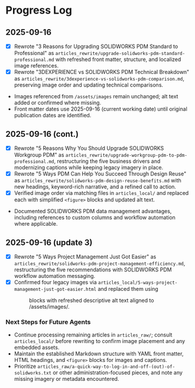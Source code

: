 # Progress Log

## 2025-09-16
- [x] Rewrote "3 Reasons for Upgrading SOLIDWORKS PDM Standard to Professional" as <code>articles_rewrite/upgrade-solidworks-pdm-standard-professional.md</code> with refreshed front matter, structure, and localized image references.
- [x] Rewrote "3DEXPERIENCE vs SOLIDWORKS PDM Technical Breakdown" as <code>articles_rewrite/3dexperience-vs-solidworks-pdm-comparison.md</code>, preserving image order and updating technical comparisons.
- Images referenced from <code>/assets/images</code> remain unchanged; alt text added or confirmed where missing.
- Front matter dates use 2025-09-16 (current working date) until original publication dates are identified.

## 2025-09-16 (cont.)
- [x] Rewrote "5 Reasons Why You Should Upgrade SOLIDWORKS Workgroup PDM" as <code>articles_rewrite/upgrade-workgroup-pdm-to-pdm-professional.md</code>, restructuring the five business drivers and modernizing captions while keeping legacy imagery in place.
- [x] Rewrote "5 Ways PDM Can Help You Succeed Through Design Reuse" as <code>articles_rewrite/solidworks-pdm-design-reuse-benefits.md</code> with new headings, keyword-rich narrative, and a refined call to action.
- [x] Verified image order via matching files in <code>articles_local/</code> and replaced each with simplified <code>&lt;figure&gt;</code> blocks and updated alt text.
- Documented SOLIDWORKS PDM data management advantages, including references to custom columns and workflow automation where applicable.

## 2025-09-16 (update 3)
- [x] Rewrote "5 Ways Project Management Just Got Easier" as <code>articles_rewrite/solidworks-pdm-project-management-efficiency.md</code>, restructuring the five recommendations with SOLIDWORKS PDM workflow automation messaging.
- [x] Confirmed four legacy images via <code>articles_local/5-ways-project-management-just-got-easier.html</code> and replaced them using <figure> blocks with refreshed descriptive alt text aligned to /assets/images/.

### Next Steps for Future Agents
- Continue processing remaining articles in <code>articles_raw/</code>; consult <code>articles_local/</code> before rewriting to confirm image placement and any embedded assets.
- Maintain the established Markdown structure with YAML front matter, HTML headings, and <code>&lt;figure&gt;</code> blocks for images and captions.
- Prioritize <code>articles_raw/a-quick-way-to-log-in-and-off-(out)-of-solidworks.txt</code> or other administration-focused pieces, and note any missing imagery or metadata encountered.
